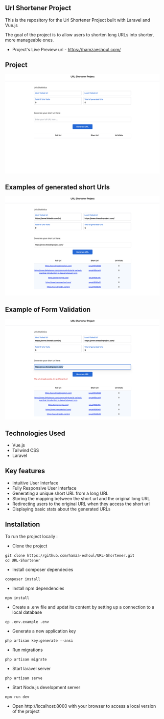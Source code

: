 ## Url Shortener Project

This is the repository for the Url Shortener Project built with Laravel and Vue.js

The goal of the project is to allow users to shorten long URLs into shorter, more manageable ones.

-   Project's Live Preview url - https://hamzaeshoul.com/

## Project

![Project Screnshot](/screenshots/Project.png)

## Examples of generated short Urls

![Generated Urls](/screenshots/Urls-Examples.png)

## Example of Form Validation

![Form Validation](/screenshots/Form-validation-example.png)

## Technologies Used

-   Vue.js
-   Tailwind CSS
-   Laravel

## Key features

-   Intuitive User Interface
-   Fully Responsive User Interface
-   Generating a unique short URL from a long URL
-   Storing the mapping between the short url and the original long URL
-   Redirecting users to the original URL when they access the short url
-   Displaying basic stats about the generated URLs

## Installation

To run the project locally :

-   Clone the project

```
git clone https://github.com/hamza-eshoul/URL-Shortener.git
cd URL-Shortener
```

-   Install composer dependecies

```
composer install
```

-   Install npm dependencies

```
npm install
```

-   Create a .env file and updat its content by setting up a connection to a local database

```
cp .env.example .env
```

-   Generate a new application key

```
php artisan key:generate --ansi
```

-   Run migrations

```
php artisan migrate
```

-   Start laravel server

```
php artisan serve
```

-   Start Node.js development server

```
npm run dev
```

-   Open http://localhost:8000 with your browser to access a local version of the project
